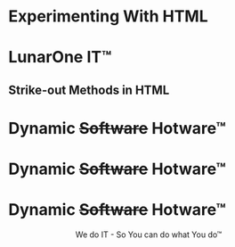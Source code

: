# Experimenting With HTML

<h1 class="ins-tile__headline">LunarOne IT™</h1>

## Strike-out Methods in HTML

<h1 class="ins-tile__headline">Dynamic <strike>Software</strike> Hotware™</h1>
<h1 class="ins-tile__headline">Dynamic <s>Software</s> Hotware™</h1>
<h1 class="ins-tile__headline">Dynamic <del>Software</del> Hotware™</h1>

<div role="heading" aria-level="2" class="ins-tile__tagline">We do IT - So You can do what You do™</div>

<style>
.ins-tile__tagline{
  flex: 1 0 auto;
    flex-grow: 1;
    flex-shrink: 0;
    flex-basis: auto;
    text-align: center;
    font-size: calc(var(--tagline-font-size) * .7 + 4.8px);
    width: 100%;
    text-wrap: balance;
    text-wrap-mode: wrap;
    text-wrap-style: balance;

    word-wrap: break-word;
    overflow-wrap: break-word;

   color: hsla(var(--tagline-text-color-h),var(--tagline-text-color-s),var(--tagline-text-color-l),var(--tagline-text-color-a));
  font-family: var(--tagline-font-family),-apple-system,BlinkMacSystemFont,Segoe UI,Roboto,Arial,sans-serif;
  font-style: var(--tagline-font-style);
  font-weight: var(--tagline-font-weight);
  font-size: calc(var(--tagline-font-size) * .5 + 8px)
}

</style>
